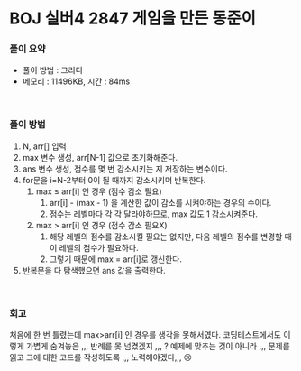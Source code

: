 # BOJ 실버4 2847 게임을 만든 동준이

### 풀이 요약

- 풀이 방법 : 그리디
- 메모리 : 11496KB, 시간 : 84ms

<br>

### 풀이 방법

1. N, arr[] 입력
2. max 변수 생성, arr[N-1] 값으로 초기화해준다. 
3. ans 변수 생성, 점수를 몇 번 감소시키는 지 저장하는 변수이다.
4. for문을 i=N-2부터 0이 될 때까지 감소시키며 반복한다.
    1. max ≤ arr[i] 인 경우 (점수 감소 필요)
        1. arr[i] - (max - 1) 을 계산한 값이 감소를 시켜야하는 경우의 수이다.
        2. 점수는 레벨마다 각 각 달라야하므로, max 값도 1 감소시켜준다. 
    2. max > arr[i] 인 경우 (점수 감소 필요X)
        1. 해당 레벨의 점수를 감소시킬 필요는 없지만, 다음 레벨의 점수를 변경할 때 이 레벨의 점수가 필요하다. 
        2. 그렇기 때문에 max = arr[i]로 갱신한다.
5. 반복문을 다 탐색했으면 ans 값을 출력한다.

<br>

### 회고

처음에 한 번 틀렸는데 max>arr[i] 인 경우를 생각을 못해서였다. 코딩테스트에서도 이렇게 가볍게 숨겨놓은 ,,, 반례를 못 넘겼겠지 ,,, ? 예제에 맞추는 것이 아니라 ,,, 문제를 읽고 그에 대한 코드를 작성하도록 ,,, 노력해야겠다,,, 😢
